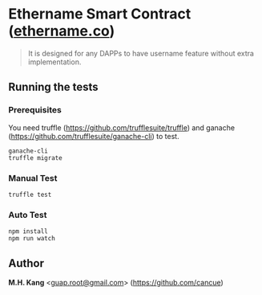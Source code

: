 # Ethername Smart Contract ([ethername.co](https://ethername.co))
> It is designed for any DAPPs to have username feature without extra implementation.

## Running the tests

### Prerequisites
You need truffle (https://github.com/trufflesuite/truffle) and ganache (https://github.com/trufflesuite/ganache-cli) to test.

```
ganache-cli
truffle migrate
```

### Manual Test
```
truffle test
```

### Auto Test
```
npm install
npm run watch
```

## Author
**M.H. Kang** <<guap.root@gmail.com>> (https://github.com/cancue)
